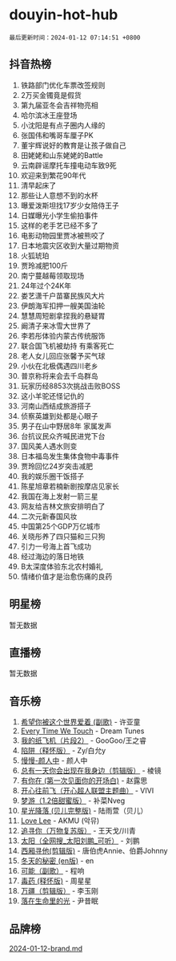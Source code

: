 # douyin-hot-hub

`最后更新时间：2024-01-12 07:14:51 +0800`

## 抖音热榜

1. 铁路部门优化车票改签规则
1. 2万买金镯竟是假货
1. 第九届亚冬会吉祥物亮相
1. 哈尔滨冰王座登场
1. 小沈阳是有点子圈内人缘的
1. 张国伟和嘴哥车厘子PK
1. 董宇辉说好的教育是让孩子做自己
1. 田姥姥和山东姥姥的Battle
1. 云南辟谣摩托车撞电动车致9死
1. 欢迎来到繁花90年代
1. 清早起床了
1. 那些让人意想不到的水杯
1. 曝爱泼斯坦找17岁少女陪侍王子
1. 日媒曝光小学生偷拍事件
1. 这样的老手艺已经不多了
1. 电影动物园里贾冰被熊咬了
1. 日本地震灾区收到大量过期物资
1. 火狐琥珀
1. 贾玲减肥100斤
1. 南宁蔓越莓领取现场
1. 24年过个24K年
1. 娄艺潇千户苗寨民族风大片
1. 伊朗海军扣押一艘美国油轮
1. 慧慧周短剧拿捏我的悬疑胃
1. 阚清子来冰雪大世界了
1. 李若彤体验内蒙古传统服饰
1. 联合国飞机被劫持 有乘客死亡
1. 老人女儿回应张馨予买气球
1. 小伙在北极偶遇四川老乡
1. 普京称将来会去千岛群岛
1. 玩家历经8853次挑战击败BOSS
1. 这小羊驼还怪记仇的
1. 河南山西结成旅游搭子
1. 侦察英雄到处都是心眼子
1. 男子在山中野居8年 家属发声
1. 台抗议民众齐喊民进党下台
1. 国风美人遇水则变
1. 日本福岛发生集体食物中毒事件
1. 贾玲回忆24岁突击减肥
1. 我的娱乐圈干饭搭子
1. 陈星旭章若楠新剧按摩店见家长
1. 我国在海上发射一箭三星
1. 网友给吉林文旅安排明白了
1. 二次元新春国风妆
1. 中国第25个GDP万亿城市
1. 关晓彤养了四只猫和三只狗
1. 引力一号海上首飞成功
1. 经过海边的落日地铁
1. B太深度体验东北农村婚礼
1. 情绪价值才是治愈伤痛的良药

## 明星榜

暂无数据

## 直播榜

暂无数据

## 音乐榜

1. [希望你被这个世界爱着 (副歌)](https://sf86-cdn-tos.douyinstatic.com/obj/tos-cn-ve-2774/oUHCmWQfZlE3QQBKBeD8rCFLpJzPgCpImhsxMt) - 许亚童
1. [Every Time We Touch](https://sf6-cdn-tos.douyinstatic.com/obj/tos-cn-ve-2774/ogN6lUKQeBBfEVhIOMikG1CcJjugxk1tztZyhP) - Dream Tunes
1. [我的纸飞机（片段2）](https://sf3-cdn-tos.douyinstatic.com/obj/tos-cn-ve-2774/oM2ZrKcg2CD5AeRB2gkeXOFB1IxAGJdZPazYHf) - GooGoo/王之睿
1. [陷阱（释怀版）](https://sf86-cdn-tos.douyinstatic.com/obj/tos-cn-ve-2774/oE8C21LeZrzKLDFfQYgMzx4GAIHageG5IzayY7) - Zy/白允y
1. [慢慢-颜人中](https://sf86-cdn-tos.douyinstatic.com/obj/tos-cn-ve-2774/ocjHNfBXdBxQNC8ZGAeoLMFTUgtBg8bkExunDC) - 颜人中
1. [总有一天你会出现在我身边（剪辑版）](https://sf86-cdn-tos.douyinstatic.com/obj/tos-cn-ve-2774/oMLsHwhWW7CYoAhoWB9EXUQIzNBsfAJxpAoxCU) - 棱镜
1. [有你在 (第一次见面你的开场白)](https://sf86-cdn-tos.douyinstatic.com/obj/tos-cn-ve-2774/oAthrQ3ClJBfI57uBoFEgNDYtNCZ0TSYQQfxQ0) - 赵露思
1. [开心往前飞（开心超人联盟主题曲）](https://sf86-cdn-tos.douyinstatic.com/obj/tos-cn-ve-2774/9d8fb7c82cf1421fb93a9fe925275e0a) - VIVI
1. [梦游（1.2倍甜蜜版）](https://sf86-cdn-tos.douyinstatic.com/obj/tos-cn-ve-2774/o4gyAUm8hwufoEABmwVIiQtHsFuGzAEEWtNMzo) - 补菜Nveg
1. [星光降落 (贝儿完整版)](https://sf86-cdn-tos.douyinstatic.com/obj/tos-cn-ve-2774/okwB9hAwyAtsFFkFBzAX1hOOfQuIoMNs0W2Mwr) - 陆雨萱（贝儿）
1. [Love Lee](https://sf3-cdn-tos.douyinstatic.com/obj/tos-cn-ve-2774/o05GbkJGbCBTdDnMtB0fwOYgkeZp23vrWQDQBS) - AKMU (악뮤)
1. [追寻你（万物复苏版）](https://sf86-cdn-tos.douyinstatic.com/obj/tos-cn-ve-2774/oYeAZJsbjIDit9APmBg8u6uDUQnHmoCf3gbo74) - 王天戈/川青
1. [太阳（全网搜_太阳刘鹏_可听）](https://sf6-cdn-tos.douyinstatic.com/obj/tos-cn-ve-2774/ogWbyIQnlBFImVbeDocRdCIYtBHlbJXgfZMvgz) - 刘鹏
1. [西厢寻他(剪辑版)](https://sf6-cdn-tos.douyinstatic.com/obj/tos-cn-ve-2774/oUsAVfAQKlRNxEv5qxvIB8o5qmIWUcXbzJKJhw) - 唐伯虎Annie、伯爵Johnny
1. [冬天的秘密 (en版)](https://sf86-cdn-tos.douyinstatic.com/obj/tos-cn-ve-2774/okIuMHDdzyf3FjGK4Lphe1vfHcQaPIHAg0Z4CR) - en
1. [可能（副歌）](https://sf6-cdn-tos.douyinstatic.com/obj/tos-cn-ve-2774/cde1731888894259b333569393c2fb51) - 程响
1. [毒药 (释怀版)](https://sf86-cdn-tos.douyinstatic.com/obj/tos-cn-ve-2774/oYILMEAzspdZBIzy4frJNB8ZHPHWAhiwowd4Ad) - 周星星
1. [万疆（剪辑版）](https://sf86-cdn-tos.douyinstatic.com/obj/tos-cn-ve-2774/ooG7oVgFlDTelKCjCsTTobQvbdtj1BBQXnfZd8) - 李玉刚
1. [落在生命里的光](https://sf6-cdn-tos.douyinstatic.com/obj/tos-cn-ve-2774/d9ffa8c090124ea58bb10df9b510c01d) - 尹昔眠

## 品牌榜

[2024-01-12-brand.md](2024-01-12-brand.md)
